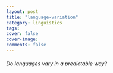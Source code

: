 ```yaml
---
layout: post
title: "language-variation"
category: linguistics
tags: 
cover: false
cover-image: 
comments: false
---
```


###### Do languages vary in a predictable way? ######
